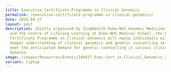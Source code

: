 ```yaml
---
title: Executive Certificate Programme in Clinical Genomics
permalink: /executive-certificate-programme-in-clinical-genomics/
date: 2024-04-17
layout: post
description: Jointly organised by SingHealth Duke-NUS Genomic Medicine Centre
  and the Centre of Lifelong Learning at Duke-NUS Medical School, the Executive
  Certificate Programme in Clinical Genomics will equip individuals with a
  deeper understanding of clinical genomics and genetic counselling skills to
  meet the anticipated demand for genetic counselling in various clinical
  domains.
image: /images/Resources/Events/240417_Exec_Cert_in_Clinical_Genomics_2024.png
variant: tiptap
---
```

